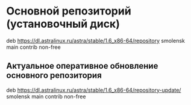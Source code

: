 # Основной репозиторий (установочный диск)
deb https://dl.astralinux.ru/astra/stable/1.6_x86-64/repository smolensk main contrib non-free
 
## Актуальное оперативное обновление основного репозитория
deb https://dl.astralinux.ru/astra/stable/1.6_x86-64/repository-update/ smolensk main contrib non-free
